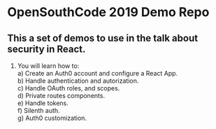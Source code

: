 # OpenSouthCode 2019 Demo Repo

## This a set of demos to use in the talk about security in React.

1. You will learn how to:\
   a) Create an Auth0 account and configure a React App.\
   b) Handle authentication and autorization.\
   c) Handle OAuth roles, and scopes.\
   d) Private routes components.\
   e) Handle tokens.\
   f) Silenth auth.\
   g) Auth0 customization.

